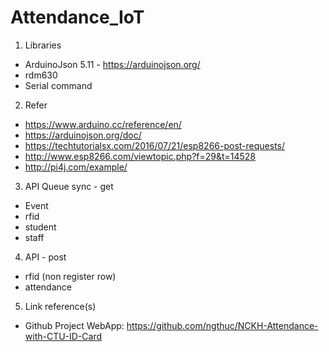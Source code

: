 # Attendance_IoT

1. Libraries 
- ArduinoJson 5.11 - https://arduinojson.org/
- rdm630
- Serial command
  
  
2. Refer
- https://www.arduino.cc/reference/en/
- https://arduinojson.org/doc/
- https://techtutorialsx.com/2016/07/21/esp8266-post-requests/
- http://www.esp8266.com/viewtopic.php?f=29&t=14528
- http://pi4j.com/example/


3. API Queue sync - get
- Event
- rfid
- student
- staff

4. API - post
- rfid (non register row)
- attendance

5. Link reference(s)
- Github Project WebApp: https://github.com/ngthuc/NCKH-Attendance-with-CTU-ID-Card
